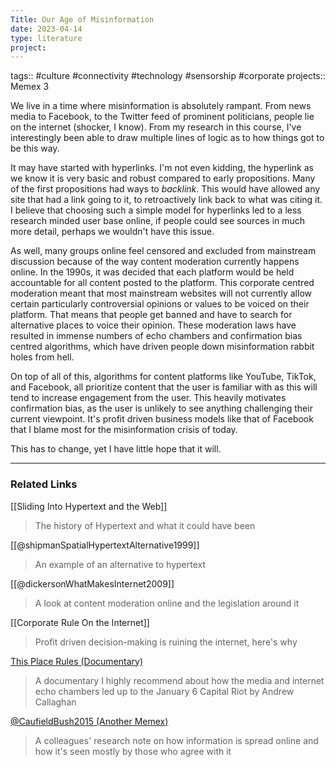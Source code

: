 ```yaml
---
Title: Our Age of Misinformation
date: 2023-04-14
type: literature
project:
---
```

tags:: #culture #connectivity #technology #sensorship #corporate 
projects:: Memex 3

We live in a time where misinformation is absolutely rampant. From news media to Facebook, to the Twitter feed of prominent politicians, people lie on the internet (shocker, I know). From my research in this course, I've interestingly been able to draw multiple lines of logic as to how things got to be this way. 

It may have started with hyperlinks. I'm not even kidding, the hyperlink as we know it is very basic and robust compared to early propositions. Many of the first propositions had ways to *backlink*. This would have allowed any site that had a link going to it, to retroactively link back to what was citing it. I believe that choosing such a simple model for hyperlinks led to a less research minded user base online, if people could see sources in much more detail, perhaps we wouldn't have this issue.

As well, many groups online feel censored and excluded from mainstream discussion because of the way content moderation currently happens online. In the 1990s, it was decided that each platform would be held accountable for all content posted to the platform. This corporate centred moderation meant that most mainstream websites will not currently allow certain particularly controversial opinions or values to be voiced on their platform. That means that people get banned and have to search for alternative places to voice their opinion.  These moderation laws have resulted in immense numbers of echo chambers and confirmation bias centred algorithms, which have driven people down misinformation rabbit holes from hell.

On top of all of this, algorithms for content platforms like YouTube, TikTok, and Facebook, all prioritize content that the user is familiar with as this will tend to increase engagement from the user. This heavily motivates confirmation bias, as the user is unlikely to see anything challenging their current viewpoint. It's profit driven business models like that of Facebook that I blame most for the misinformation crisis of today.

This has to change, yet I have little hope that it will.

---

### Related Links
[[Sliding Into Hypertext and the Web]]
> The history of Hypertext and what it could have been

[[@shipmanSpatialHypertextAlternative1999]]
> An example of an alternative to hypertext

[[@dickersonWhatMakesInternet2009]]
> A look at content moderation online and the legislation around it

[[Corporate Rule On the Internet]]
> Profit driven decision-making is ruining the internet, here's why

[This Place Rules (Documentary)](https://www.imdb.com/title/tt23950956/)
> A documentary I highly recommend about how the media and internet echo chambers led up to the January 6 Capital Riot by Andrew Callaghan

[@CaufieldBush2015 (Another Memex)](https://kkojan.github.io/memex/my_sources/%40CaufieldBush2015/)
> A colleagues' research note on how information is spread online and how it's seen mostly by those who agree with it